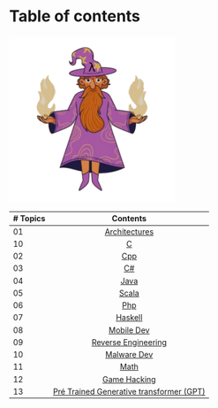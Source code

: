 # Table of contents

<img src="../img/semfundo.png" width="300" height="300">

|# Topics| Contents                                                |
|------|:---------------------------------------------------------:|
| 01  |  [Architectures](./Architectures/README.md)|
| 10  |  [C](./c/README.md)|
| 02  |  [Cpp](./cpp/README.md)|
| 03  |  [C#](./csharp/README.md)|
| 04  |  [Java](./java/README.md)|
| 05  |  [Scala](./scala/README.md)|
| 06  |  [Php](./php/README.md)|
| 07  |  [Haskell](./haskell/README.md)|
| 08  |  [Mobile Dev](./Mobile-Dev/README.md)|
| 09  |  [Reverse Engineering](./reverse-engineering/README.md)|
| 10  |  [Malware Dev](./malware-dev/README.md)|
| 11  |  [Math](./math/README.md)|
| 12  |  [Game Hacking](./Game-hacking/README.md)|
| 13  |  [Pré Trained Generative transformer (GPT)](./pre-trained-generative-transformer/README.md)|
